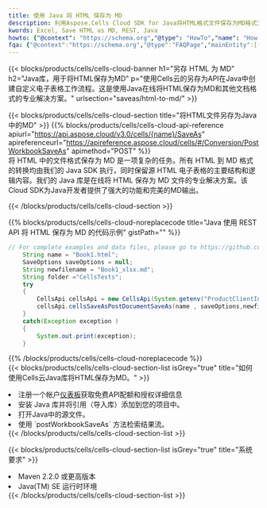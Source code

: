 ```yaml
---
title: 使用 Java 将 HTML 保存为 MD
description: 利用Aspose.Cells Cloud SDK for Java将HTML格式文件保存为MD格式文件。
kwords: Excel, Save HTML as MD, REST, Java
howto: {"@context": "https://schema.org","@type": "HowTo","name": "How to save HTML as MD using the Cells Cloud Java library.","description": "How to save HTML as MD using the Cells Cloud Java library.","image": {"@type": "ImageObject"},"url": "/java/saveas/html-to-md/","step": [{ "@type": "HowToStep","name": "How to save HTML as MD using the Cells Cloud Java library. step 1", "image": {"@type": "ImageObject",},"url": "/java/saveas/html-to-md/","text": "Register an account at <a href='https://dashboard.aspose.cloud/'>Dashboard</a> to get free API quota & authorization details",},{ "@type": "HowToStep","name": "How to save HTML as MD using the Cells Cloud Java library. step 1", "image": {"@type": "ImageObject",},"url": "/java/saveas/html-to-md/","text": "Install Java library and add the reference (import the library) to your project.",},{ "@type": "HowToStep","name": "How to save HTML as MD using the Cells Cloud Java library. step 1", "image": {"@type": "ImageObject",},"url": "/java/saveas/html-to-md/","text": "Open the source file in Java.",},{ "@type": "HowToStep","name": "How to save HTML as MD using the Cells Cloud Java library. step 1", "image": {"@type": "ImageObject",},"url": "/java/saveas/html-to-md/","text": "Use the `postWorkbookSaveAs` method to retrieve the resulting stream.",}, ],"supply": {"@type": "HowToSupply","name": "document"},"tool": [{"@type": "HowToTool","name": "IntelliJ IDEA, Visual Studio Code, Eclipse"},{"@type": "HowToTool","name": "Aspose Cells"}],"totalTime": "PT6M"}
fqa: {"@context":"https://schema.org","@type":"FAQPage","mainEntity":[{"@type":"Question","name":"Why save file as other formats file in C# using REST API?","acceptedAnswer":{"@type":"Answer","text":"Documents are encoded in many ways, and some files may be incompatible with the software you use. To open and read such files, just save them as appropriate file formats.<br/><ol><li>Install .NET SDK and add the reference (import the library) to your project.</li><li>Open the source file in C# using REST API.</li><li>Call the PostWorkbookSaveAsRequest() method, passing an output filename with required extension.</li><li>Get the result of save as a separate file.</li></ol>"}},{"@type":"Question","name":"What file formats can I save as with your C# library?","acceptedAnswer":{"@type":"Answer","text":"We support a variety of file formats for conversion using .NET library, including XLSX, Excel, xls , PDF, CSV, HTML, Markdown, XML, PNG, JPG, TIFF, Json, TXT and many more."}},{"@type":"Question","name":"What is the maximum allowed file size for conversion using this .NET library?","acceptedAnswer":{"@type":"Answer","text":"There are no file size limits for format conversions using .NET library."}}]}
---
```

{{< blocks/products/cells/cells-cloud-banner h1="另存 HTML 为 MD" h2="Java库，用于将HTML保存为MD" p="使用Cells云的另存为API在Java中创建自定义电子表格工作流程。这是使用Java在线将HTML保存为MD和其他文档格式的专业解决方案。" urlsection="saveas/html-to-md/" >}}

{{< blocks/products/cells/cells-cloud-section title="将HTML文件另存为Java中的MD" >}}
{{% blocks/products/cells/cells-cloud-api-reference apiurl="https://api.aspose.cloud/v3.0/cells/{name}/SaveAs" apireferenceurl="https://apireference.aspose.cloud/cells/#/Conversion/PostWorkbookSaveAs" apimethod="POST" %}}
<br/>
将 HTML 中的文件格式保存为 MD 是一项复杂的任务。所有 HTML 到 MD 格式的转换均由我们的 Java SDK 执行，同时保留源 HTML 电子表格的主要结构和逻辑内容。我们的 Java 库是在线将 HTML 保存为 MD 文件的专业解决方案。该Cloud SDK为Java开发者提供了强大的功能和完美的MD输出。

{{< /blocks/products/cells/cells-cloud-section >}}

{{% blocks/products/cells/cells-cloud-noreplacecode title="Java 使用 REST API 将 HTML 保存为 MD 的代码示例" gistPath="" %}}
  
```java
// For complete examples and data files, please go to https://github.com/aspose-cells-cloud/aspose-cells-cloud-java/
    String name = "Book1.html";
    SaveOptions saveOptions = null;
    String newfilename = "Book1_xlsx.md";
    String folder ="CellsTests";
    try 
    {
        CellsApi cellsApi = new CellsApi(System.getenv("ProductClientId"), System.getenv("ProductClientSecret"));
        cellsApi.cellsSaveAsPostDocumentSaveAs(name , saveOptions,newfilename,false,false,folder,null,null,null,true);                       
    }
    catch(Exception exception )
    {
        System.out.print(exception);
    }
```
  
{{% /blocks/products/cells/cells-cloud-noreplacecode %}}
<br/>
{{< blocks/products/cells/cells-cloud-section-list isGrey="true" title="如何使用Cells云Java库将HTML保存为MD。" >}}
<li>注册一个帐户<a href="https://dashboard.aspose.cloud/">仪表板</a>获取免费API配额和授权详细信息</li>
<li>安装 Java 库并将引用（导入库）添加到您的项目中。</li>
<li>打开Java中的源文件。</li>
<li>使用 `postWorkbookSaveAs` 方法检索结果流。</li>
{{< /blocks/products/cells/cells-cloud-section-list >}}

{{< blocks/products/cells/cells-cloud-section-list isGrey="true" title="系统要求" >}}
<li>Maven 2.2.0 或更高版本</li>
<li>Java(TM) SE 运行时环境</li>
{{< /blocks/products/cells/cells-cloud-section-list >}}
